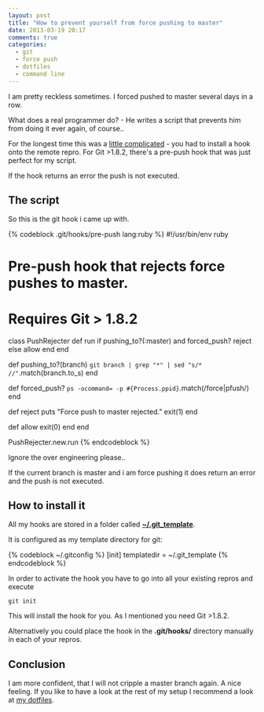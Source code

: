 ```yaml
---
layout: post
title: "How to prevent yourself from force pushing to master"
date: 2013-03-19 20:17
comments: true
categories:
  - git
  - force push
  - dotfiles
  - command line 
---
```


I am pretty reckless sometimes. I forced pushed to master several days in a row.

What does a real programmer do? - He writes a script that prevents him from doing it ever again, of course..

For the longest time this was a [little complicated][3] - you had to
install a hook onto the remote repro. For Git >1.8.2, there's a pre-push hook that was just perfect for my script.

If the hook returns an error the push is not executed.

## The script

So this is the git hook i came up with. 

{% codeblock .git/hooks/pre-push lang:ruby %}
#!/usr/bin/env ruby
# Pre-push hook that rejects force pushes to master. 
# Requires Git > 1.8.2 

class PushRejecter
  def run
    if pushing_to?(:master) and forced_push?
      reject
    else
      allow
    end
  end
  
  def pushing_to?(branch)
    `git branch | grep "*" | sed "s/* //"`.match(branch.to_s)
  end

  def forced_push?
    `ps -ocommand= -p #{Process.ppid}`.match(/force|pfush/)
  end

  def reject
    puts "Force push to master rejected."
    exit(1)
  end

  def allow
    exit(0)
  end
end

PushRejecter.new.run
{% endcodeblock %}

Ignore the over engineering please..

If the current branch is master and i am force pushing it does return an error and the push is not executed.

## How to install it

All my hooks are stored in a folder called **[~/.git_template][1]**.

It is configured as my template directory for git:

{% codeblock ~/.gitconfig %}
[init]
  templatedir = ~/.git_template
{% endcodeblock %}

In order to activate the hook you have to go into all your existing repros and execute

    git init

This will install the hook for you. As I mentioned you need Git >1.8.2.

Alternatively you could place the hook in the **.git/hooks/** directory manually in each of your repros.

## Conclusion

I am more confident, that I will not cripple a master branch again. A nice feeling. If you like to have a look at the rest of my setup I recommend a look at
[my dotfiles][2].

[1]: https://github.com/shostakovich/dotfiles/tree/master/home/.git_template/hooks
[2]: https://github.com/shostakovich/dotfiles
[3]: http://stackoverflow.com/questions/7419244/elegant-solution-to-prevent-force-push-on-master-only
